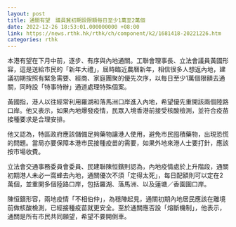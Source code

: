 ```yaml
---
layout: post
title: 通關有望　議員冀初期設限額每日至少1萬至2萬個
date: 2022-12-26 18:53:01.000000000 +08:00
link: https://news.rthk.hk/rthk/ch/component/k2/1681418-20221226.htm
categories: rthk
---
```


本港有望在下月中前，逐步、有序與內地通關。工聯會理事長、立法會議員黃國形容，這是送給市民的「新年大禮」，屆時臨近農曆新年，相信很多人想返內地，建議初期按照有緊急需要、經商、家庭團聚的優先次序，以每日至少1萬個限額去通關，同時設「特事特辦」通道處理特殊個案。

黃國指，港人以往經常利用羅湖和落馬洲口岸進入內地，希望優先重開該兩個陸路口岸。他又表示，如果內地爆發疫情，民眾入境香港前接受核酸檢測，並符合疫苗接種要求是合理安排。

他又認為，特區政府應該儲備足夠藥物讓港人使用，避免市民囤積藥物，出現恐慌的問題。當局亦要保障本港市民接種疫苗的需要，如果外地來港人士要打針，應該按市場收費。

立法會交通事務委員會委員、民建聯陳恒鑌則認為，內地疫情處於上升階段，通關初期港人未必一窩蜂去內地，通關優次不須「定得太死」，每日配額則可以定在2萬個，並重開多個陸路口岸，包括羅湖、落馬洲、以及蓮塘／香園圍口岸。

陳恒鑌形容，兩地疫情「不相伯仲」，為穩陣起見，通關初期內地居民應該在離境前做核酸檢測，已經接種疫苗就更安全。至於通關應否設「熔斷機制」，他表示，通關是所有市民共同願望，希望不要開倒車。
